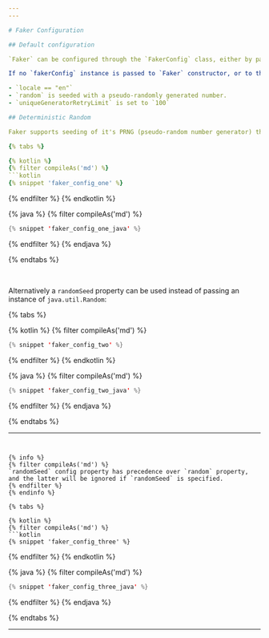```yaml
---
---

# Faker Configuration

## Default configuration

`Faker` can be configured through the `FakerConfig` class, either by passing an instance of `FakerConfig` directly, or  

If no `fakerConfig` instance is passed to `Faker` constructor, or to the `faker` builder DSL, then default configuration will be used:

- `locale == "en"`
- `random` is seeded with a pseudo-randomly generated number.
- `uniqueGeneratorRetryLimit` is set to `100`

## Deterministic Random

Faker supports seeding of it's PRNG (pseudo-random number generator) through `FakerConfig` to provide deterministic output of repeated function invocations.

{% tabs %}

{% kotlin %}
{% filter compileAs('md') %}
```kotlin
{% snippet 'faker_config_one' %}
```
{% endfilter %}
{% endkotlin %}

{% java %}
{% filter compileAs('md') %}
```java
{% snippet 'faker_config_one_java' %}
```
{% endfilter %}
{% endjava %}

{% endtabs %}

<br>

Alternatively a `randomSeed` property can be used instead of passing an instance of `java.util.Random`:

{% tabs %}

{% kotlin %}
{% filter compileAs('md') %}
```kotlin
{% snippet 'faker_config_two' %}
```
{% endfilter %}
{% endkotlin %}

{% java %}
{% filter compileAs('md') %}
```java
{% snippet 'faker_config_two_java' %}
```
{% endfilter %}
{% endjava %}

{% endtabs %}

---
```


{% info %}
{% filter compileAs('md') %}
`randomSeed` config property has precedence over `random` property, and the latter will be ignored if `randomSeed` is specified.
{% endfilter %}
{% endinfo %}

{% tabs %}

{% kotlin %}
{% filter compileAs('md') %}
```kotlin
{% snippet 'faker_config_three' %}
```
{% endfilter %}
{% endkotlin %}

{% java %}
{% filter compileAs('md') %}
```java
{% snippet 'faker_config_three_java' %}
```
{% endfilter %}
{% endjava %}

{% endtabs %}

---

